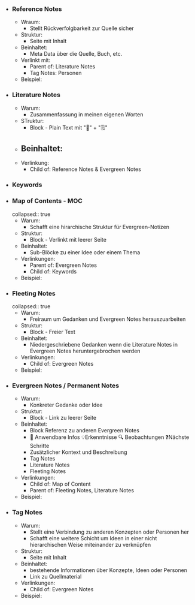 - ### Reference Notes
	- Wraum:
		- Stellt Rückverfolgbarkeit zur Quelle sicher
	- Struktur:
		- Seite mit Inhalt
	- Beinhaltet:
		- Meta Data über die Quelle, Buch, etc.
	- Verlinkt mit:
		- Parent of: Literature Notes
		- Tag Notes: Personen
	- Beispiel:
- ### Literature Notes
	- Warum:
		- Zusammenfassung in meinen eigenen Worten
	- STruktur:
		- Block - Plain Text mit "🔑" + "🗒"
	- Beinhaltet:
		-
	- Verlinkung:
		- Child of: Reference Notes & Evergreen Notes
- ### Keywords
- ### Map of Contents - MOC
  collapsed:: true
	- Warum:
		- Schafft eine hirarchische Struktur für Evergreen-Notizen
	- Struktur:
		- Block - Verlinkt mit leerer Seite
	- Beinhaltet:
		- Sub-Blöcke zu einer Idee oder einem Thema
	- Verlinkungen:
		- Parent of: Evergreen Notes
		- Child of: Keywords
	- Beispiel:
- ### Fleeting Notes
  collapsed:: true
	- Warum:
		- Freiraum um Gedanken und Evergreen Notes herauszuarbeiten
	- Struktur:
		- Block - Freier Text
	- Beinhaltet:
		- Niedergeschriebene Gedanken wenn die Literature Notes in Evergreen Notes heruntergebrochen werden
	- Verlinkungen:
		- Child of: Evergreen Notes
	- Beispiel:
- ### Evergreen Notes / Permanent Notes
	- Warum:
		- Konkreter Gedanke oder Idee
	- Struktur:
		- Block - Link zu leerer Seite
	- Beinhaltet:
		- Block Referenz zu anderen Evergreen Notes
		- 🔨 Anwendbare Infos 💡Erkenntnisse 🔍 Beobachtungen ❓Nächste Schritte
		- Zusätzlicher Kontext und Beschreibung
		- Tag Notes
		- Literature Notes
		- Fleeting Notes
	- Verlinkungen:
		- Child of: Map of Content
		- Parent of: Fleeting Notes, Literature Notes
	- Beispiel:
- ### Tag Notes
	- Warum:
		- Stellt eine Verbindung zu anderen Konzepten oder Personen her
		- Schafft eine weitere Schicht um Ideen in einer nicht hierarchischen Weise miteinander zu verknüpfen
	- Struktur:
		- Seite mit Inhalt
	- Beinhaltet:
		- bestehende Informationen über Konzepte, Ideen oder Personen
		- Link zu Quellmaterial
	- Verlinkungen:
		- Child of: Evergreen Notes
	- Beispiel: